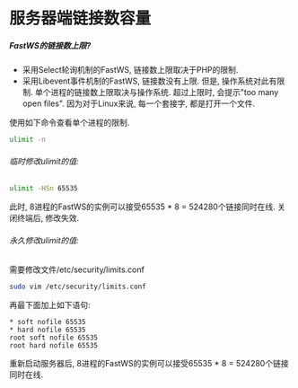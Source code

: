 # 服务器端链接数容量

##### FastWS的链接数上限?
- 采用Select轮询机制的FastWS, 链接数上限取决于PHP的限制.
- 采用Libevent事件机制的FastWS, 链接数没有上限. 但是, 操作系统对此有限制. 单个进程的链接数上限取决与操作系统. 超过上限时, 会提示"too many open files". 因为对于Linux来说, 每一个套接字, 都是打开一个文件.

使用如下命令查看单个进程的限制.
```bash
ulimit -n
```

###### 临时修改ulimit的值:
```bash
ulimit -HSn 65535
```
此时, 8进程的FastWS的实例可以接受65535 * 8 = 524280个链接同时在线. 关闭终端后, 修改失效.

###### 永久修改ulimit的值:
需要修改文件/etc/security/limits.conf
```bash
sudo vim /etc/security/limits.conf
```
再最下面加上如下语句:
```
* soft nofile 65535
* hard nofile 65535
root soft nofile 65535
root hard nofile 65535
```
重新启动服务器后, 8进程的FastWS的实例可以接受65535 * 8 = 524280个链接同时在线.